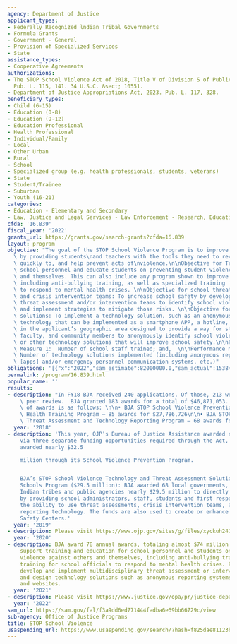 ```yaml
---
agency: Department of Justice
applicant_types:
- Federally Recognized lndian Tribal Governments
- Formula Grants
- Government - General
- Provision of Specialized Services
- State
assistance_types:
- Cooperative Agreements
authorizations:
- The STOP School Violence Act of 2018, Title V of Division S of Public Law 115-141.
  Pub. L. 115, 141. 34 U.S.C. &sect; 10551.
- Department of Justice Appropriations Act, 2023. Pub. L. 117, 328.
beneficiary_types:
- Child (6-15)
- Education (0-8)
- Education (9-12)
- Education Professional
- Health Professional
- Individual/Family
- Local
- Other Urban
- Rural
- School
- Specialized group (e.g. health professionals, students, veterans)
- State
- Student/Trainee
- Suburban
- Youth (16-21)
categories:
- Education - Elementary and Secondary
- Law, Justice and Legal Services - Law Enforcement - Research, Education, Training
cfda: '16.839'
fiscal_year: '2022'
grants_url: https://grants.gov/search-grants?cfda=16.839
layout: program
objective: "The goal of the STOP School Violence Program is to improve school security\
  \ by providing students\nand teachers with the tools they need to recognize, respond\
  \ quickly to, and help prevent acts of\nviolence.\n\nObjective for Training:  Train\
  \ school personnel and educate students on preventing student violence against others\
  \ and themselves. This can also include any program shown to improve school climate,\
  \ including anti-bullying training, as well as specialized training for school officials\
  \ to respond to mental health crises. \n\nObjective for school threat assessment\
  \ and crisis intervention teams: To increase school safety by developing and implementing\
  \ threat assessment and/or intervention teams to identify school violence risks\
  \ and implement strategies to mitigate those risks. \n\nObjective for technology\
  \ solutions: To implement a technology solution, such as an anonymous reporting\
  \ technology that can be implemented as a smartphone APP, a hotline, or a website\
  \ in the applicant’s geographic area designed to provide a way for students, teachers,\
  \ faculty, and community members to anonymously identify school violence threats,\
  \ or other technology solutions that will improve school safety.\n\nPerformance\
  \ Measure 1:  Number of school staff trained; and,  \n\nPerformance Measure 2: \
  \ Number of technology solutions implemented (including anonymous reporting systems\
  \ [apps] and/or emergency personnel communication systems, etc.)"
obligations: '[{"x":"2022","sam_estimate":82000000.0,"sam_actual":153841321.0,"usa_spending_actual":189534657.18},{"x":"2023","sam_estimate":82000000.0,"sam_actual":0.0,"usa_spending_actual":112840064.16},{"x":"2024","sam_estimate":82000000.0,"sam_actual":0.0,"usa_spending_actual":-3020821.07}]'
permalink: /program/16.839.html
popular_name: ''
results:
- description: "In FY18 BJA received 240 applications. Of those, 213 were sent to\
    \ peer review.  BJA granted 183 awards for a total of $46,871,053. The breakdown\
    \ of awards is as follows: \n\n• BJA STOP School Violence Prevention and Mental\
    \ Health Training Program – 85 awards for $27,786,726\n\n• BJA STOP School Violence\
    \ Threat Assessment and Technology Reporting Program – 68 awards for $19,085,027."
  year: '2018'
- description: 'This year, OJP’s Bureau of Justice Assistance awarded nearly $53 million
    via three separate funding opportunities required through the Act, while COPS
    awarded nearly $32.5

    million through its School Violence Prevention Program.


    BJA’s STOP School Violence Technology and Threat Assessment Solutions for Safer
    Schools Program ($29.5 million): BJA awarded 68 local governments, federally recognized
    Indian tribes and public agencies nearly $29.5 million to directly help schools
    by providing school administrators, staff, students and first responders with
    the ability to use threat assessments, crisis intervention teams, and anonymous
    reporting technology. The funds are also used to create or enhance State School
    Safety Centers.'
  year: '2019'
- description: Please visit https://www.ojp.gov/sites/g/files/xyckuh241/files/media/document/stop-school-violence-awards-fs.pdf
  year: '2020'
- description: BJA award 78 annual awards, totaling almost $74 million intended to
    support training and education for school personnel and students on preventing
    violence against others and themselves, including anti-bullying training and specialized
    training for school officials to respond to mental health crises. Funds also help
    develop and implement multidisciplinary threat assessment or intervention teams
    and design technology solutions such as anonymous reporting systems, hotlines
    and websites.
  year: '2021'
- description: Please visit https://www.justice.gov/opa/pr/justice-department-awards-nearly-444-million-support-violence-intervention-efforts
  year: '2022'
sam_url: https://sam.gov/fal/f3a9dd6ed771444fadba6e69bb66729c/view
sub-agency: Office of Justice Programs
title: STOP School Violence
usaspending_url: https://www.usaspending.gov/search/?hash=f825dae81123bc780fe0f965b97a8370
---
```

